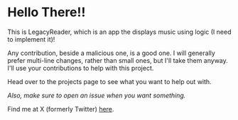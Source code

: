 # Hello There!!

This is LegacyReader, which is an app the displays music using logic (I need to implement it)!

Any contribution, beside a malicious one, is a good one. I will generally prefer multi-line changes, rather than small ones, but I'll take them anyway. I'll use your contributions to help with this project.

Head over to the projects page to see what you want to help out with.

*Also, make sure to open an issue when you want something.*

Find me at X (formerly Twitter) [here](https://x.com/sssssssssnake03).
